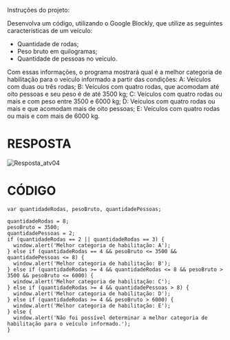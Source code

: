 Instruções do projeto:

Desenvolva um código, utilizando o Google Blockly, que utilize as seguintes características de um veículo:
- Quantidade de rodas;
- Peso bruto em quilogramas;
- Quantidade de pessoas no veículo.

Com essas informações, o programa mostrará qual é a melhor categoria de habilitação para o veículo informado a partir das condições:
A: Veículos com duas ou três rodas;
B: Veículos com quatro rodas, que acomodam até oito pessoas e seu peso é de até 3500 kg;
C: Veículos com quatro rodas ou mais e com peso entre 3500 e 6000 kg;
D: Veículos com quatro rodas ou mais e que acomodam mais de oito pessoas;
E: Veículos com quatro rodas ou mais e com mais de 6000 kg.

# RESPOSTA
![Resposta_atv04](https://github.com/jedsonjhones/Softex-Backend/assets/39849707/c176f520-8ccd-424a-8cbf-f6b645c460fb)





# CÓDIGO

```JS
var quantidadeRodas, pesoBruto, quantidadePessoas;

quantidadeRodas = 8;
pesoBruto = 3500;
quantidadePessoas = 2;
if (quantidadeRodas == 2 || quantidadeRodas == 3) {
  window.alert('Melhor categoria de habilitação: A');
} else if (quantidadeRodas == 4 && pesoBruto <= 3500 && quantidadePessoas <= 8) {
  window.alert('Melhor categoria de habilitação: B');
} else if (quantidadeRodas >= 4 && quantidadeRodas <= 8 && pesoBruto > 3500 && pesoBruto <= 6000) {
  window.alert('Melhor categoria de habilitação: C');
} else if (quantidadeRodas >= 4 && quantidadePessoas > 8) {
  window.alert('Melhor categoria de habilitação: D');
} else if (quantidadeRodas >= 4 && pesoBruto > 6000) {
  window.alert('Melhor categoria de habilitação: E');
} else {
  window.alert('Não foi possível determinar a melhor categoria de habilitação para o veículo informado.');
}

```
